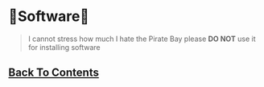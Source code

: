 # 📁Software📁

> I cannot stress how much I hate the Pirate Bay please **DO NOT** use it for installing software

## [Back To Contents](https://github.com/FreeCheatSheet/FreeCheatSheetGuide/blob/main/README.md#contents)
